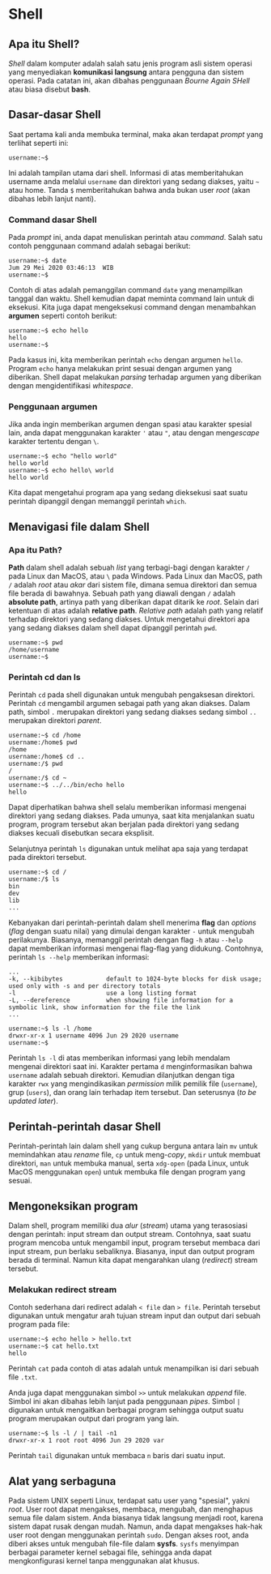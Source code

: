 # Shell
## Apa itu Shell?
*Shell* dalam komputer adalah salah satu jenis program asli sistem operasi yang menyediakan **komunikasi langsung** antara pengguna dan sistem operasi. Pada catatan ini, akan dibahas penggunaan *Bourne Again SHell* atau biasa disebut **bash**.

## Dasar-dasar Shell
Saat pertama kali anda membuka terminal, maka akan terdapat *prompt* yang terlihat seperti ini:
```console
username:~$
```
Ini adalah tampilan utama dari shell. Informasi di atas memberitahukan username anda melalui `username` dan direktori yang sedang diakses, yaitu `~` atau home. Tanda `$` memberitahukan bahwa anda bukan user *root* (akan dibahas lebih lanjut nanti).

### Command dasar Shell
Pada *prompt* ini, anda dapat menuliskan perintah atau *command*. Salah satu contoh penggunaan command adalah sebagai berikut:
```console
username:~$ date
Jum 29 Mei 2020 03:46:13  WIB
username:~$
```
Contoh di atas adalah pemanggilan command `date` yang menampilkan tanggal dan waktu. Shell kemudian dapat meminta command lain untuk di eksekusi. Kita juga dapat mengeksekusi command dengan menambahkan **argumen** seperti contoh berikut:
```console
username:~$ echo hello
hello
username:~$
```
Pada kasus ini, kita memberikan perintah `echo` dengan argumen `hello`. Program `echo` hanya melakukan print sesuai dengan argumen yang diberikan. Shell dapat melakukan *parsing* terhadap argumen yang diberikan dengan mengidentifikasi *whitespace*.

### Penggunaan argumen
Jika anda ingin memberikan argumen dengan spasi atau karakter spesial lain, anda dapat menggunakan karakter `'` atau `"`, atau dengan meng*escape* karakter tertentu dengan `\`.
```console
username:~$ echo "hello world"
hello world
username:~$ echo hello\ world
hello world
```
Kita dapat mengetahui program apa yang sedang dieksekusi saat suatu perintah dipanggil dengan memanggil perintah `which`.

## Menavigasi file dalam Shell
### Apa itu Path?
**Path** dalam shell adalah sebuah *list* yang terbagi-bagi dengan karakter `/` pada Linux dan MacOS, atau `\` pada Windows. Pada Linux dan MacOS, path `/` adalah *root* atau *akar* dari sistem file, dimana semua direktori dan semua file berada di bawahnya. Sebuah path yang diawali dengan `/` adalah **absolute path**, artinya path yang diberikan dapat ditarik ke *root*. Selain dari ketentuan di atas adalah **relative path**. *Relative path* adalah path yang relatif terhadap direktori yang sedang diakses. Untuk mengetahui direktori apa yang sedang diakses dalam shell dapat dipanggil perintah `pwd`.
```console
username:~$ pwd
/home/username
username:~$
```
### Perintah cd dan ls
Perintah `cd` pada shell digunakan untuk mengubah pengaksesan direktori. Perintah `cd` mengambil argumen sebagai path yang akan diakses. Dalam path, simbol `.` merupakan direktori yang sedang diakses sedang simbol `..` merupakan direktori *parent*.
```console
username:~$ cd /home
username:/home$ pwd
/home
username:/home$ cd ..
username:/$ pwd
/
username:/$ cd ~
username:~$ ../../bin/echo hello
hello
```
Dapat diperhatikan bahwa shell selalu memberikan informasi mengenai direktori yang sedang diakses. Pada umunya, saat kita menjalankan suatu program, program tersebut akan berjalan pada direktori yang sedang diakses kecuali disebutkan secara eksplisit. 

Selanjutnya perintah `ls` digunakan untuk melihat apa saja yang terdapat pada direktori tersebut.
```console
username:~$ cd /
username:/$ ls
bin    
dev   
lib    
...
```
Kebanyakan dari perintah-perintah dalam shell menerima **flag** dan *options* (*flag* dengan suatu nilai) yang dimulai dengan karakter `-` untuk mengubah perilakunya. Biasanya, memanggil perintah dengan flag `-h` atau `--help` dapat memberikan informasi mengenai flag-flag yang didukung. Contohnya, perintah `ls --help` memberikan informasi:
```console
...
-k, --kibibytes            default to 1024-byte blocks for disk usage; used only with -s and per directory totals
-l                         use a long listing format
-L, --dereference          when showing file information for a symbolic link, show information for the file the link
...
```
```console
username:~$ ls -l /home
drwxr-xr-x 1 username 4096 Jun 29 2020 username
username:~$
```
Perintah `ls -l` di atas memberikan informasi yang lebih mendalam mengenai direktori saat ini. Karakter pertama `d` menginformasikan bahwa `username` adalah sebuah direktori. Kemudian dilanjutkan dengan tiga karakter `rwx` yang mengindikasikan *permission* milik pemilik file (`username`), grup (`users`), dan orang lain terhadap item tersebut. Dan seterusnya (*to be updated later*).

## Perintah-perintah dasar Shell
Perintah-perintah lain dalam shell yang cukup berguna antara lain `mv` untuk memindahkan atau *rename* file, `cp` untuk meng-*copy*, `mkdir` untuk membuat direktori, `man` untuk membuka manual, serta `xdg-open` (pada Linux, untuk MacOS menggunakan `open`) untuk membuka file dengan program yang sesuai.

## Mengoneksikan program
Dalam shell, program memiliki dua *alur* (*stream*) utama yang terasosiasi dengan perintah: input stream dan output stream. Contohnya, saat suatu program mencoba untuk mengambil input, program tersebut membaca dari input stream, pun berlaku sebaliknya. Biasanya, input dan output program berada di terminal. Namun kita dapat mengarahkan ulang (*redirect*) stream tersebut.

### Melakukan redirect stream
Contoh sederhana dari redirect adalah `< file` dan `> file`. Perintah tersebut digunakan untuk mengatur arah tujuan stream input dan output dari sebuah program pada file:
```console
username:~$ echo hello > hello.txt
username:~$ cat hello.txt
hello
```
Perintah `cat` pada contoh di atas adalah untuk menampilkan isi dari sebuah file `.txt`.

Anda juga dapat menggunakan simbol `>>` untuk melakukan *append* file. Simbol ini akan dibahas lebih lanjut pada penggunaan *pipes*. Simbol `|` digunakan untuk mengaitkan berbagai program sehingga output suatu program merupakan output dari program yang lain.
```console
username:~$ ls -l / | tail -n1
drwxr-xr-x 1 root root 4096 Jun 29 2020 var
```
Perintah `tail` digunakan untuk membaca `n` baris dari suatu input.

## Alat yang serbaguna
Pada sistem UNIX seperti Linux, terdapat satu user yang "spesial", yakni *root*. User root dapat mengakses, membaca, mengubah, dan menghapus semua file dalam sistem. Anda biasanya tidak langsung menjadi root, karena sistem dapat rusak dengan mudah. Namun, anda dapat mengakses hak-hak user root dengan menggunakan perintah `sudo`. Dengan akses root, anda diberi akses untuk mengubah file-file dalam **sysfs**. `sysfs` menyimpan berbagai parameter kernel sebagai file, sehingga anda dapat mengkonfigurasi kernel tanpa menggunakan alat khusus.